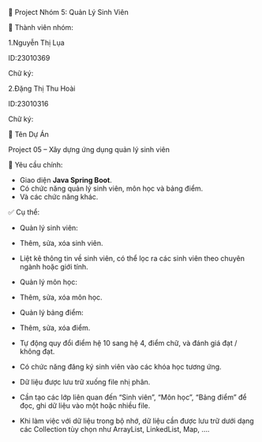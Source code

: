 📘 Project Nhóm 5: Quản Lý Sinh Viên

👥 Thành viên nhóm:

1.Nguyễn Thị Lụa

ID:23010369

Chữ ký:

2.Đặng Thị Thu Hoài
   
ID:23010316

Chữ ký:

🧾 Tên Dự Án

Project 05 – Xây dựng ứng dụng quản lý sinh viên

🎯 Yêu cầu chính:

- Giao diện <b>Java Spring Boot</b>.
- Có chức năng quản lý sinh viên, môn học và bảng điểm.
- Và các chức năng khác.

✅ Cụ thể:
- Quản lý sinh viên:

+ Thêm, sửa, xóa sinh viên.

+ Liệt kê thông tin về sinh viên, có thể lọc ra các sinh viên theo chuyên ngành hoặc giới tính.

- Quản lý môn học:

+ Thêm, sửa, xóa môn học.

- Quản lý bảng điểm:

+ Thêm, sửa, xóa điểm.

+ Tự động quy đổi điểm hệ 10 sang hệ 4, điểm chữ, và đánh giá đạt / không đạt.

- Có chức năng đăng ký sinh viên vào các khóa học tương ứng.

- Dữ liệu được lưu trữ xuống file nhị phân.
- Cần tạo các lớp liên quan đến “Sinh viên”, “Môn học”, “Bảng điểm” để đọc, ghi dữ liệu vào một hoặc nhiều file.
- Khi làm việc với dữ liệu trong bộ nhớ, dữ liệu cần được lưu trữ dưới dạng các Collection tùy chọn như ArrayList, LinkedList, Map, ....

